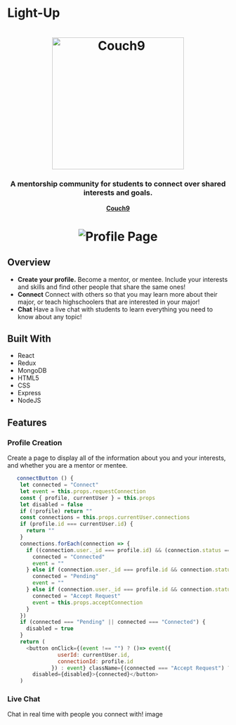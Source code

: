 # Light-Up

<h1 align="center">
	<img
		width="300"
		alt="Couch9"
		src="app/assets/images/logo.png">
</h1>

<h3 align="center">
	A mentorship community for students to connect over shared interests and goals.
</h3>

<p align="center">
	<strong>
		<a href="https://couch9.herokuapp.com/">Couch9</a>
	</strong>
</p>

<h1 align="center">
  <img
  alt="Profile Page"
  src="app/assets/images/prof.png">
</hi>

## Overview

- **Create your profile.** Become a mentor, or mentee. Include your interests and skills and find other people that share the same ones!
- **Connect** Connect with others so that you may learn more about their major, or teach highschoolers that are interested in your major!
- **Chat** Have a live chat with students to learn everything you need to know about any topic!

## Built With

- React
- Redux
- MongoDB
- HTML5
- CSS
- Express
- NodeJS

## Features

### **Profile Creation**
 Create a page to display all of the information about you and your interests, and whether you are a mentor or mentee.

```javascript
   connectButton () {
    let connected = "Connect"
    let event = this.props.requestConnection
    const { profile, currentUser } = this.props
    let disabled = false
    if (!profile) return ""
    const connections = this.props.currentUser.connections
    if (profile.id === currentUser.id) {
      return ""
    }
    connections.forEach(connection => {
      if ((connection.user._id === profile.id) && (connection.status === 2)) {
        connected = "Connected"
        event = ""
      } else if (connection.user._id === profile.id && connection.status === 0) {
        connected = "Pending"
        event = ""
      } else if (connection.user._id === profile.id && connection.status === 1) {
        connected = "Accept Request"
        event = this.props.acceptConnection
      }
    })
    if (connected === "Pending" || connected === "Connected") {
      disabled = true
    }
    return (
      <button onClick={(event !== "") ? ()=> event({
                userId: currentUser.id,
                connectionId: profile.id
              }) : event} className={(connected === "Accept Request") ? "Accept" : connected} 
        disabled={disabled}>{connected}</button>
    )
```






### **Live Chat**
Chat in real time with people you connect with!
image


